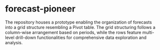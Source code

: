 # forecast-pioneer
The repository houses a prototype enabling the organization of forecasts into a grid structure resembling a Pivot table. The grid structuring follows a column-wise arrangement based on periods, while the rows feature multi-level drill-down functionalities for comprehensive data exploration and analysis.
